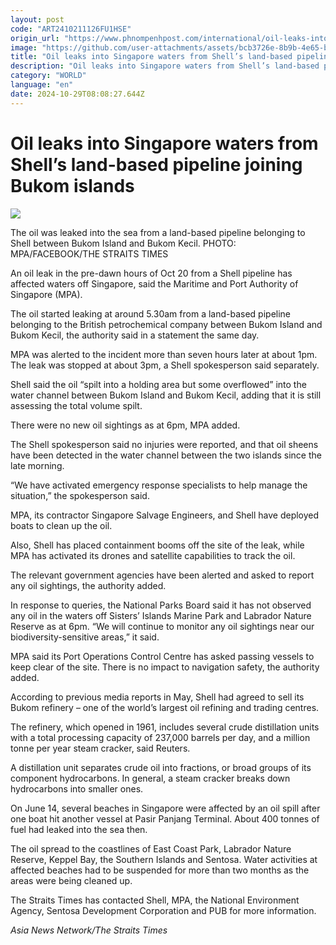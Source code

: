 ```yaml
---
layout: post
code: "ART2410211126FU1HSE"
origin_url: "https://www.phnompenhpost.com/international/oil-leaks-into-singapore-waters-from-shell-s-land-based-pipeline-joining-bukom-islands"
image: "https://github.com/user-attachments/assets/bcb3726e-8b9b-4e65-bda0-84682b2e5eed"
title: "Oil leaks into Singapore waters from Shell’s land-based pipeline joining Bukom islands"
description: "​​Oil leaks into Singapore waters from Shell’s land-based pipeline joining Bukom islands​"
category: "WORLD"
language: "en"
date: 2024-10-29T08:08:27.644Z
---
```


# Oil leaks into Singapore waters from Shell’s land-based pipeline joining Bukom islands

![](https://github.com/user-attachments/assets/6fb6c522-4327-483d-bfdc-90d6cda3bfb9)

The oil was leaked into the sea from a land-based pipeline belonging to Shell between Bukom Island and Bukom Kecil. PHOTO: MPA/FACEBOOK/THE STRAITS TIMES

An oil leak in the pre-dawn hours of Oct 20 from a Shell pipeline has affected waters off Singapore, said the Maritime and Port Authority of Singapore (MPA).

The oil started leaking at around 5.30am from a land-based pipeline belonging to the British petrochemical company between Bukom Island and Bukom Kecil, the authority said in a statement the same day.

MPA was alerted to the incident more than seven hours later at about 1pm. The leak was stopped at about 3pm, a Shell spokesperson said separately.

Shell said the oil “spilt into a holding area but some overflowed” into the water channel between Bukom Island and Bukom Kecil, adding that it is still assessing the total volume spilt.

There were no new oil sightings as at 6pm, MPA added.

The Shell spokesperson said no injuries were reported, and that oil sheens have been detected in the water channel between the two islands since the late morning.

“We have activated emergency response specialists to help manage the situation,” the spokesperson said.

MPA, its contractor Singapore Salvage Engineers, and Shell have deployed boats to clean up the oil.

Also, Shell has placed containment booms off the site of the leak, while MPA has activated its drones and satellite capabilities to track the oil.

The relevant government agencies have been alerted and asked to report any oil sightings, the authority added.

In response to queries, the National Parks Board said it has not observed any oil in the waters off Sisters’ Islands Marine Park and Labrador Nature Reserve as at 6pm. “We will continue to monitor any oil sightings near our biodiversity-sensitive areas,” it said.

MPA said its Port Operations Control Centre has asked passing vessels to keep clear of the site. There is no impact to navigation safety, the authority added.

According to previous media reports in May, Shell had agreed to sell its Bukom refinery – one of the world’s largest oil refining and trading centres.

The refinery, which opened in 1961, includes several crude distillation units with a total processing capacity of 237,000 barrels per day, and a million tonne per year steam cracker, said Reuters.

A distillation unit separates crude oil into fractions, or broad groups of its component hydrocarbons. In general, a steam cracker breaks down hydrocarbons into smaller ones.

On June 14, several beaches in Singapore were affected by an oil spill after one boat hit another vessel at Pasir Panjang Terminal. About 400 tonnes of fuel had leaked into the sea then.

The oil spread to the coastlines of East Coast Park, Labrador Nature Reserve, Keppel Bay, the Southern Islands and Sentosa. Water activities at affected beaches had to be suspended for more than two months as the areas were being cleaned up.

The Straits Times has contacted Shell, MPA, the National Environment Agency, Sentosa Development Corporation and PUB for more information.

_Asia News Network/The Straits Times_
